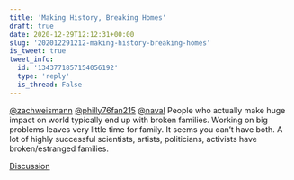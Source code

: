 ```yaml
---
title: 'Making History, Breaking Homes'
draft: true
date: 2020-12-29T12:12:31+00:00
slug: '202012291212-making-history-breaking-homes'
is_tweet: true
tweet_info:
  id: '1343771857154056192'
  type: 'reply'
  is_thread: False
---
```




[@zachweismann](https://x.com/zachweismann) [@philly76fan215](https://x.com/philly76fan215) [@naval](https://x.com/naval) People who actually make huge impact on world typically end up with broken families. Working on big problems leaves very little time for family. It seems you can’t have both. A lot of highly successful scientists, artists, politicians, activists have broken/estranged families.

[Discussion](https://x.com/sytelus/status/1343771857154056192)
